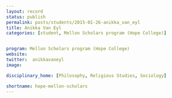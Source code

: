 ```yaml
---
layout: record
status: publish
permalink: posts/students/2015-01-26-anikka_van_eyl
title: Anikka Van Eyl
categories: [student, Mellon Scholars program (Hope College)]


program: Mellon Scholars program (Hope College)
website: 
twitter:  anikkavaneyl
image: 

disciplinary_home: [Philosophy, Religious Studies, Sociology]

shortname: hope-mellon-scholars
---
```


